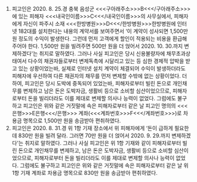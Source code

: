 1. 피고인은 2020. 8. 25.경 충북 음성군 <<<구아래주소>>>B<<</구아래주소>>>에 있는 피해자 <<<내국인이름>>>C<<</내국인이름>>>의 사무실에서, 피해자에게 자신이 파주시 소재 <<<한방병원>>>D<<</한방병원>>>한방병원에 인터넷 182대를 설치한다는 내용의 계약서를 보여주면서 ‘이 계약이 성사되면 1,500만 원 정도의 수익이 발생한다. 그런데 먼저 고객에게 할인이 적용되는 비용을 환급해 주어야 한다. 1,500만 원을 빌려주면 500만 원을 더 얹어서 2020. 10. 30.까지 변제하겠다'는 취지로 말하였다.
그러나 사실 피고인은 당시 신용불량자에 채무초과상태여서 다수의 채권자들로부터 변제독촉에 시달리고 있는 등 심한 경제적 압박을 받고 있는 상황이었는바, 실제로 인터넷 설치 계약이 체결되어 수익이 발생하더라도 피해자에 우선하여 다른 채권자의 채무를 먼저 변제할 수밖에 없는 상황이었다.
더하여, 피고인은 당시 도박에 중독되어 있었는바, 피해자로부터 빌린 돈으로 개인채무를 변제하고 남은 돈은 도박자금, 생활비 등으로 소비할 심산이었으므로, 피해자로부터 돈을 빌리더라도 이를 제대로 변제할 의사나 능력이 없었다.
그럼에도 불구하고 피고인은 위와 같은 거짓말에 속은 피해자로부터 같은 날 피고인 명의의 <<<은행>>>E은행<<</은행>>> 계좌(<<<계좌번호>>>F<<</계좌번호>>>)로 차용금 명목으로 1,500만 원을 송금받아 편취하였다.
2. 피고인은 2020. 8. 31.경 위 1항 기재 장소에서 위 피해자에게 ‘돈이 급하게 필요한데 830만 원을 빌려 달라. 그러면 70만 원을 더 얹어서 2020. 9. 29.까지 변제하겠다'는 취지로 말하였다.
그러나 사실 피고인은 위 1항 기재와 같이 피해자로부터 빌린 돈으로 개인채무를 변제하고, 남은 돈은 도박자금, 생활비 등으로 소비할 심산이었으므로, 피해자로부터 돈을 빌리더라도 이를 제대로 변제할 의사나 능력이 없었다.
그럼에도 불구하고 피고인은 위와 같은 거짓말에 속은 피해자로부터 같은 날 위 1항 기재 계좌로 차용금 명목으로 830만 원을 송금받아 편취하였다.